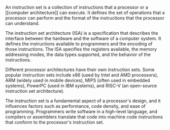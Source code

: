 An instruction set is a collection of instructions that a processor or a [[computer architecture]] can execute. It defines the set of operations that a processor can perform and the format of the instructions that the processor can understand.

The instruction set architecture (ISA) is a specification that describes the interface between the hardware and the software of a computer system. It defines the instructions available to programmers and the encoding of those instructions. The ISA specifies the registers available, the memory addressing modes, the data types supported, and the behavior of the instructions.

Different processor architectures have their own instruction sets. Some popular instruction sets include x86 (used by Intel and AMD processors), ARM (widely used in mobile devices), MIPS (often used in embedded systems), PowerPC (used in IBM systems), and RISC-V (an open-source instruction set architecture).

The instruction set is a fundamental aspect of a processor's design, and it influences factors such as performance, code density, and ease of programming. Programmers write software in a high-level language, and compilers or assemblers translate that code into machine code instructions that conform to the processor's instruction set.